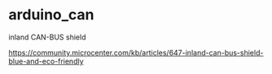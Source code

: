 # arduino_can
inland CAN-BUS shield

https://community.microcenter.com/kb/articles/647-inland-can-bus-shield-blue-and-eco-friendly
